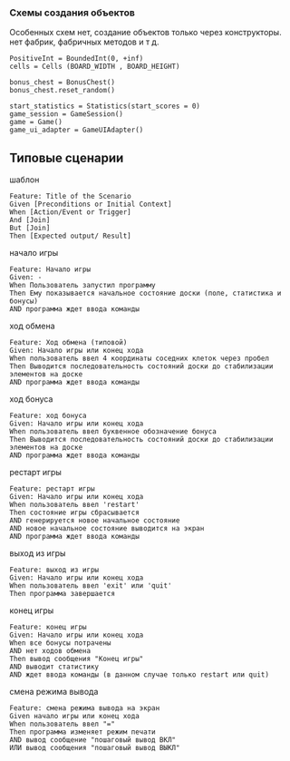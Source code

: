 ### Схемы создания объектов

Особенных схем нет, создание объектов только через конструкторы. нет фабрик, фабричных методов и т д.
```
PositiveInt = BoundedInt(0, +inf)
cells = Cells (BOARD_WIDTH , BOARD_HEIGHT)

bonus_chest = BonusChest()
bonus_chest.reset_random()

start_statistics = Statistics(start_scores = 0)
game_session = GameSession()
game = Game()
game_ui_adapter = GameUIAdapter()
```

## Типовые сценарии
шаблон
```Gherkin
Feature: Title of the Scenario
Given [Preconditions or Initial Context]
When [Action/Event or Trigger]
And [Join]
But [Join]
Then [Expected output/ Result]
```

начало игры
```Gherkin
Feature: Начало игры
Given: -
When Пользователь запустил программу
Then Ему показывается начальное состояние доски (поле, статистика и бонусы) 
AND программа ждет ввода команды
```

ход обмена
```Gherkin
Feature: Ход обмена (типовой)
Given: Начало игры или конец хода
When пользователь ввел 4 координаты соседних клеток через пробел
Then Выводится последовательность состояний доски до стабилизации элементов на доске
AND программа ждет ввода команды
```

ход бонуса
```Gherkin
Feature: ход бонуса
Given: Начало игры или конец хода
When пользователь ввел буквенное обозначение бонуса
Then Выводится последовательность состояний доски до стабилизации элементов на доске
AND программа ждет ввода команды
```

рестарт игры
```Gherkin
Feature: рестарт игры
Given: Начало игры или конец хода
When пользователь ввел 'restart'
Then состояние игры сбрасывается
AND генерируется новое начальное состояние
AND новое начальное состояние выводится на экран
AND программа ждет ввода команды
```

выход из игры
```Gherkin
Feature: выход из игры
Given: Начало игры или конец хода
When пользователь ввел 'exit' или 'quit'
Then программа завершается
```

конец игры
```Gherkin
Feature: конец игры
Given: Начало игры или конец хода
When все бонусы потрачены
AND нет ходов обмена
Then вывод сообщения "Конец игры" 
AND выводит статистику
AND ждет ввода команды (в данном случае только restart или quit)
```

смена режима вывода
```Gherkin
Feature: смена режима вывода на экран
Given начало игры или конец хода
When пользователь ввел "="
Then программа изменяет режим печати
AND вывод сообщение "пошаговый вывод ВКЛ"
ИЛИ вывод сообщения "пошаговый вывод ВЫКЛ"
